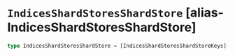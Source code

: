 # `IndicesShardStoresShardStore` [alias-IndicesShardStoresShardStore]
```typescript
type IndicesShardStoresShardStore = [IndicesShardStoresShardStoreKeys](./IndicesShardStoresShardStoreKeys.md) & { [property: string]: [IndicesShardStoresShardStoreNode](./IndicesShardStoresShardStoreNode.md) | [IndicesShardStoresShardStoreAllocation](./IndicesShardStoresShardStoreAllocation.md) | [Id](./Id.md) | [IndicesShardStoresShardStoreException](./IndicesShardStoresShardStoreException.md);};
```
